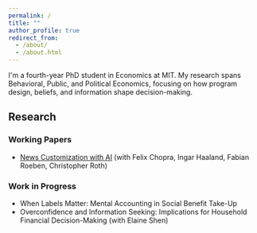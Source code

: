 ```yaml
---
permalink: /
title: ""
author_profile: true
redirect_from: 
  - /about/
  - /about.html
---
```


I'm a fourth-year PhD student in Economics at MIT. My research spans Behavioral, Public, and Political Economics, focusing on how program design, beliefs, and information shape decision-making. <!-- and welfare. -->


## Research
### Working Papers
- <a href="https://raw.githubusercontent.com/cproth/papers/master/TMT.pdf" target="_blank">News Customization with AI</a> (with Felix Chopra, Ingar Haaland, Fabian Roeben, Christopher Roth)

### Work in Progress
- When Labels Matter: Mental Accounting in Social Benefit Take-Up
- Overconfidence and Information Seeking: Implications for Household Financial Decision-Making (with Elaine Shen)

